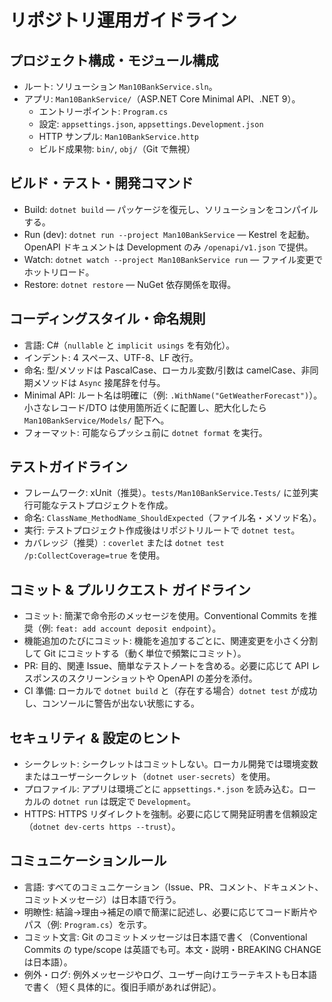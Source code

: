 # リポジトリ運用ガイドライン

## プロジェクト構成・モジュール構成
- ルート: ソリューション `Man10BankService.sln`。
- アプリ: `Man10BankService/`（ASP.NET Core Minimal API、.NET 9）。
  - エントリーポイント: `Program.cs`
  - 設定: `appsettings.json`, `appsettings.Development.json`
  - HTTP サンプル: `Man10BankService.http`
  - ビルド成果物: `bin/`, `obj/`（Git で無視）

## ビルド・テスト・開発コマンド
- Build: `dotnet build` — パッケージを復元し、ソリューションをコンパイルする。
- Run (dev): `dotnet run --project Man10BankService` — Kestrel を起動。OpenAPI ドキュメントは Development のみ `/openapi/v1.json` で提供。
- Watch: `dotnet watch --project Man10BankService run` — ファイル変更でホットリロード。
- Restore: `dotnet restore` — NuGet 依存関係を取得。

## コーディングスタイル・命名規則
- 言語: C#（`nullable` と `implicit usings` を有効化）。
- インデント: 4 スペース、UTF-8、LF 改行。
- 命名: 型/メソッドは PascalCase、ローカル変数/引数は camelCase、非同期メソッドは `Async` 接尾辞を付与。
- Minimal API: ルート名は明確に（例: `.WithName("GetWeatherForecast")`）。小さなレコード/DTO は使用箇所近くに配置し、肥大化したら `Man10BankService/Models/` 配下へ。
- フォーマット: 可能ならプッシュ前に `dotnet format` を実行。

## テストガイドライン
- フレームワーク: xUnit（推奨）。`tests/Man10BankService.Tests/` に並列実行可能なテストプロジェクトを作成。
- 命名: `ClassName_MethodName_ShouldExpected`（ファイル名・メソッド名）。
- 実行: テストプロジェクト作成後はリポジトリルートで `dotnet test`。
- カバレッジ（推奨）: `coverlet` または `dotnet test /p:CollectCoverage=true` を使用。

## コミット & プルリクエスト ガイドライン
- コミット: 簡潔で命令形のメッセージを使用。Conventional Commits を推奨（例: `feat: add account deposit endpoint`）。
- 機能追加のたびにコミット: 機能を追加するごとに、関連変更を小さく分割して Git にコミットする（動く単位で頻繁にコミット）。
- PR: 目的、関連 Issue、簡単なテストノートを含める。必要に応じて API レスポンスのスクリーンショットや OpenAPI の差分を添付。
- CI 準備: ローカルで `dotnet build` と（存在する場合）`dotnet test` が成功し、コンソールに警告が出ない状態にする。

## セキュリティ & 設定のヒント
- シークレット: シークレットはコミットしない。ローカル開発では環境変数またはユーザーシークレット（`dotnet user-secrets`）を使用。
- プロファイル: アプリは環境ごとに `appsettings.*.json` を読み込む。ローカルの `dotnet run` は既定で `Development`。
- HTTPS: HTTPS リダイレクトを強制。必要に応じて開発証明書を信頼設定（`dotnet dev-certs https --trust`）。

## コミュニケーションルール
- 言語: すべてのコミュニケーション（Issue、PR、コメント、ドキュメント、コミットメッセージ）は日本語で行う。
- 明瞭性: 結論→理由→補足の順で簡潔に記述し、必要に応じてコード断片やパス（例: `Program.cs`）を示す。
- コミット文言: Git のコミットメッセージは日本語で書く（Conventional Commits の type/scope は英語でも可。本文・説明・BREAKING CHANGE は日本語）。
- 例外・ログ: 例外メッセージやログ、ユーザー向けエラーテキストも日本語で書く（短く具体的に。復旧手順があれば併記）。
